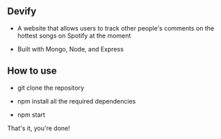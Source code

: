 ## Devify

- A website that allows users to track other people's comments on the hottest songs on Spotify at the moment

- Built with Mongo, Node, and Express

## How to use

* git clone the repository

* npm install all the required dependencies

* npm start

That's it, you're done!
